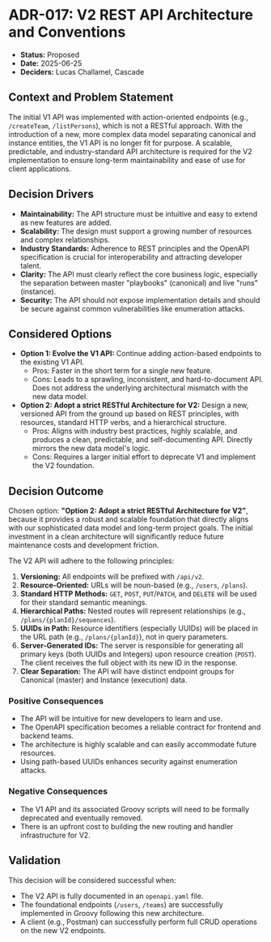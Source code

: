# ADR-017: V2 REST API Architecture and Conventions

*   **Status:** Proposed
*   **Date:** 2025-06-25
*   **Deciders:** Lucas Challamel, Cascade

## Context and Problem Statement

The initial V1 API was implemented with action-oriented endpoints (e.g., `/createTeam`, `/listPersons`), which is not a RESTful approach. With the introduction of a new, more complex data model separating canonical and instance entities, the V1 API is no longer fit for purpose. A scalable, predictable, and industry-standard API architecture is required for the V2 implementation to ensure long-term maintainability and ease of use for client applications.

## Decision Drivers

*   **Maintainability:** The API structure must be intuitive and easy to extend as new features are added.
*   **Scalability:** The design must support a growing number of resources and complex relationships.
*   **Industry Standards:** Adherence to REST principles and the OpenAPI specification is crucial for interoperability and attracting developer talent.
*   **Clarity:** The API must clearly reflect the core business logic, especially the separation between master "playbooks" (canonical) and live "runs" (instance).
*   **Security:** The API should not expose implementation details and should be secure against common vulnerabilities like enumeration attacks.

## Considered Options

*   **Option 1: Evolve the V1 API:** Continue adding action-based endpoints to the existing V1 API.
    *   Pros: Faster in the short term for a single new feature.
    *   Cons: Leads to a sprawling, inconsistent, and hard-to-document API. Does not address the underlying architectural mismatch with the new data model.
*   **Option 2: Adopt a strict RESTful Architecture for V2:** Design a new, versioned API from the ground up based on REST principles, with resources, standard HTTP verbs, and a hierarchical structure.
    *   Pros: Aligns with industry best practices, highly scalable, and produces a clean, predictable, and self-documenting API. Directly mirrors the new data model's logic.
    *   Cons: Requires a larger initial effort to deprecate V1 and implement the V2 foundation.

## Decision Outcome

Chosen option: **"Option 2: Adopt a strict RESTful Architecture for V2"**, because it provides a robust and scalable foundation that directly aligns with our sophisticated data model and long-term project goals. The initial investment in a clean architecture will significantly reduce future maintenance costs and development friction.

The V2 API will adhere to the following principles:

1.  **Versioning:** All endpoints will be prefixed with `/api/v2`.
2.  **Resource-Oriented:** URLs will be noun-based (e.g., `/users`, `/plans`).
3.  **Standard HTTP Methods:** `GET`, `POST`, `PUT`/`PATCH`, and `DELETE` will be used for their standard semantic meanings.
4.  **Hierarchical Paths:** Nested routes will represent relationships (e.g., `/plans/{planId}/sequences`).
5.  **UUIDs in Path:** Resource identifiers (especially UUIDs) will be placed in the URL path (e.g., `/plans/{planId}`), not in query parameters.
6.  **Server-Generated IDs:** The server is responsible for generating all primary keys (both UUIDs and Integers) upon resource creation (`POST`). The client receives the full object with its new ID in the response.
7.  **Clear Separation:** The API will have distinct endpoint groups for Canonical (master) and Instance (execution) data.

### Positive Consequences

*   The API will be intuitive for new developers to learn and use.
*   The OpenAPI specification becomes a reliable contract for frontend and backend teams.
*   The architecture is highly scalable and can easily accommodate future resources.
*   Using path-based UUIDs enhances security against enumeration attacks.

### Negative Consequences

*   The V1 API and its associated Groovy scripts will need to be formally deprecated and eventually removed.
*   There is an upfront cost to building the new routing and handler infrastructure for V2.

## Validation

This decision will be considered successful when:
*   The V2 API is fully documented in an `openapi.yaml` file.
*   The foundational endpoints (`/users`, `/teams`) are successfully implemented in Groovy following this new architecture.
*   A client (e.g., Postman) can successfully perform full CRUD operations on the new V2 endpoints.
